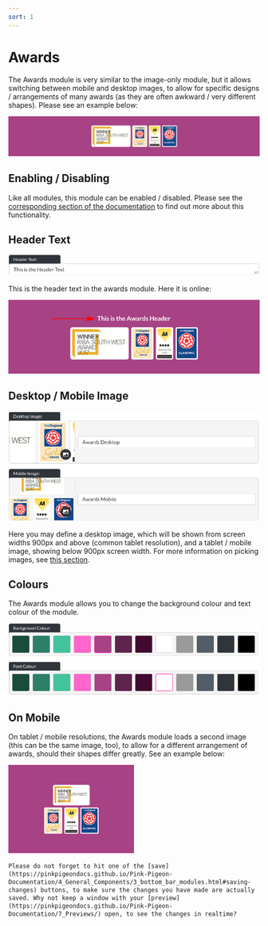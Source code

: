 ```yaml
---
sort: 1
---
```



# Awards

The Awards module is very similar to the image-only module, but it allows switching between mobile and desktop images, to allow for specific designs / arrangements of many awards (as they are often awkward / very different shapes). Please see an example below:

![Image of the awards module online](https://raw.githubusercontent.com/pinkpigeondocs/Pink-Pigeon-Documentation/master/docs/6_Modules/images/1_awards_online.png)

## Enabling / Disabling

Like all modules, this module can be enabled / disabled. Please see the [corresponding section of the documentation][endis] to find out more about this functionality.

[endis]: https://pinkpigeondocs.github.io/Pink-Pigeon-Documentation/4_General_Components/4_enabling_disabling_modules.html

## Header Text

![Image of the awards module header text](https://raw.githubusercontent.com/pinkpigeondocs/Pink-Pigeon-Documentation/master/docs/6_Modules/images/1_awards_header_text.png)

This is the header text in the awards module. Here it is online:

![Image of the awards module header text online](https://raw.githubusercontent.com/pinkpigeondocs/Pink-Pigeon-Documentation/master/docs/6_Modules/images/1_awards_header_online.png)

## Desktop / Mobile Image

![Image of the awards module images](https://raw.githubusercontent.com/pinkpigeondocs/Pink-Pigeon-Documentation/master/docs/6_Modules/images/1_awards_header_images.png)

Here you may define a desktop image, which will be shown from screen widths 900px and above (common tablet resolution), and a tablet / mobile image, showing below 900px screen width. For more information on picking images, see [this section](https://pinkpigeondocs.github.io/Pink-Pigeon-Documentation/4_General_Components/2_image_picker.html).

## Colours

The Awards module allows you to change the background colour and text colour of the module.

![Image of the standard colours](https://raw.githubusercontent.com/pinkpigeondocs/Pink-Pigeon-Documentation/master/docs/common_elements_images/standard_colours.png)


## On Mobile

On tablet / mobile resolutions, the Awards module loads a second image (this can be the same image, too), to allow for a different arrangement of awards, should their shapes differ greatly. See an example below:

![Image of the awards module on mobile](https://raw.githubusercontent.com/pinkpigeondocs/Pink-Pigeon-Documentation/master/docs/6_Modules/images/1_awards_mobile.png)

```tip
Please do not forget to hit one of the [save](https://pinkpigeondocs.github.io/Pink-Pigeon-Documentation/4_General_Components/3_bottom_bar_modules.html#saving-changes) buttons, to make sure the changes you have made are actually saved. Why not keep a window with your [preview](https://pinkpigeondocs.github.io/Pink-Pigeon-Documentation/7_Previews/) open, to see the changes in realtime?
```
